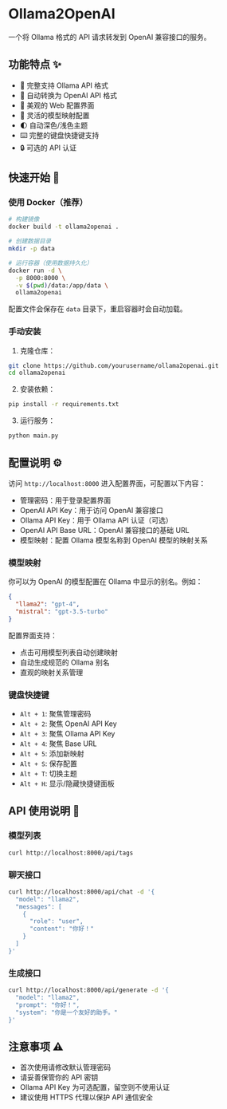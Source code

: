 # Ollama2OpenAI

一个将 Ollama 格式的 API 请求转发到 OpenAI 兼容接口的服务。

## 功能特点 ✨

- 🔄 完整支持 Ollama API 格式
- 🎯 自动转换为 OpenAI API 格式
- 🎨 美观的 Web 配置界面
- 🔑 灵活的模型映射配置
- 🌓 自动深色/浅色主题
- ⌨️ 完整的键盘快捷键支持
- 🔒 可选的 API 认证

## 快速开始 🚀

### 使用 Docker（推荐）

```bash
# 构建镜像
docker build -t ollama2openai .

# 创建数据目录
mkdir -p data

# 运行容器（使用数据持久化）
docker run -d \
  -p 8000:8000 \
  -v $(pwd)/data:/app/data \
  ollama2openai
```

配置文件会保存在 `data` 目录下，重启容器时会自动加载。

### 手动安装

1. 克隆仓库：
```bash
git clone https://github.com/yourusername/ollama2openai.git
cd ollama2openai
```

2. 安装依赖：
```bash
pip install -r requirements.txt
```

3. 运行服务：
```bash
python main.py
```

## 配置说明 ⚙️

访问 `http://localhost:8000` 进入配置界面，可配置以下内容：

- 管理密码：用于登录配置界面
- OpenAI API Key：用于访问 OpenAI 兼容接口
- Ollama API Key：用于 Ollama API 认证（可选）
- OpenAI API Base URL：OpenAI 兼容接口的基础 URL
- 模型映射：配置 Ollama 模型名称到 OpenAI 模型的映射关系

### 模型映射

你可以为 OpenAI 的模型配置在 Ollama 中显示的别名。例如：

```json
{
  "llama2": "gpt-4",
  "mistral": "gpt-3.5-turbo"
}
```

配置界面支持：
- 点击可用模型列表自动创建映射
- 自动生成规范的 Ollama 别名
- 直观的映射关系管理

### 键盘快捷键

- `Alt + 1`: 聚焦管理密码
- `Alt + 2`: 聚焦 OpenAI API Key
- `Alt + 3`: 聚焦 Ollama API Key
- `Alt + 4`: 聚焦 Base URL
- `Alt + 5`: 添加新映射
- `Alt + S`: 保存配置
- `Alt + T`: 切换主题
- `Alt + H`: 显示/隐藏快捷键面板

## API 使用说明 📡

### 模型列表

```bash
curl http://localhost:8000/api/tags
```

### 聊天接口

```bash
curl http://localhost:8000/api/chat -d '{
  "model": "llama2",
  "messages": [
    {
      "role": "user",
      "content": "你好！"
    }
  ]
}'
```

### 生成接口

```bash
curl http://localhost:8000/api/generate -d '{
  "model": "llama2",
  "prompt": "你好！",
  "system": "你是一个友好的助手。"
}'
```

## 注意事项 ⚠️

- 首次使用请修改默认管理密码
- 请妥善保管你的 API 密钥
- Ollama API Key 为可选配置，留空则不使用认证
- 建议使用 HTTPS 代理以保护 API 通信安全
